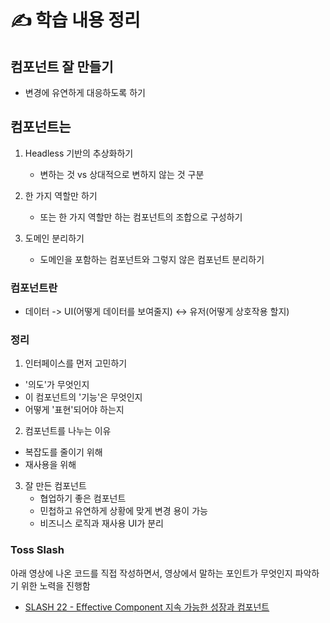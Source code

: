 # ✍️ 학습 내용 정리

## 컴포넌트 잘 만들기

- 변경에 유연하게 대응하도록 하기

## 컴포넌트는

1. Headless 기반의 추상화하기

   - 변하는 것 vs 상대적으로 변하지 않는 것 구분

2. 한 가지 역할만 하기

   - 또는 한 가지 역할만 하는 컴포넌트의 조합으로 구성하기

3. 도메인 분리하기

   - 도메인을 포함하는 컴포넌트와 그렇지 않은 컴포넌트 분리하기

### 컴포넌트란

- 데이터 -> UI(어떻게 데이터를 보여줄지) <-> 유저(어떻게 상호작용 할지)

### 정리

1. 인터페이스를 먼저 고민하기

- '의도'가 무엇인지
- 이 컴포넌트의 '기능'은 무엇인지
- 어떻게 '표현'되어야 하는지

2. 컴포넌트를 나누는 이유

- 복잡도를 줄이기 위해
- 재사용을 위해

3. 잘 만든 컴포넌트
   - 협업하기 좋은 컴포넌트
   - 민첩하고 유연하게 상황에 맞게 변경 용이 가능
   - 비즈니스 로직과 재사용 UI가 분리

### Toss Slash

아래 영상에 나온 코드를 직접 작성하면서, 영상에서 말하는 포인트가 무엇인지 파악하기 위한 노력을 진행함

- [SLASH 22 - Effective Component 지속 가능한 성장과 컴포넌트](https://www.youtube.com/watch?v=fR8tsJ2r7Eg)
